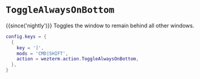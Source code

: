 # `ToggleAlwaysOnBottom`

{{since('nightly')}}
Toggles the window to remain behind all other windows.

```lua
config.keys = {
  {
    key = ']',
    mods = 'CMD|SHIFT',
    action = wezterm.action.ToggleAlwaysOnBottom,
  },
}
```


